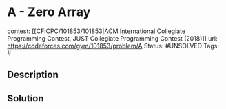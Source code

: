 # A - Zero Array

contest: [[CFICPC/101853/101853|ACM International Collegiate Programming Contest, JUST Collegiate Programming Contest (2018)]]
url: https://codeforces.com/gym/101853/problem/A
Status: #UNSOLVED
Tags: #

## Description

## Solution

